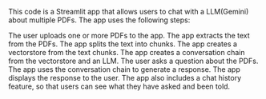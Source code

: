 This code is a Streamlit app that allows users to chat with a LLM(Gemini) about multiple PDFs. The app uses the following steps:

The user uploads one or more PDFs to the app.
The app extracts the text from the PDFs.
The app splits the text into chunks.
The app creates a vectorstore from the text chunks.
The app creates a conversation chain from the vectorstore and an LLM.
The user asks a question about the PDFs.
The app uses the conversation chain to generate a response.
The app displays the response to the user.
The app also includes a chat history feature, so that users can see what they have asked and been told.
